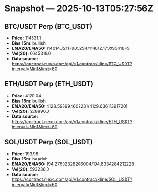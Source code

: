 # Snapshot — 2025-10-13T05:27:56Z

## BTC/USDT Perp (BTC_USDT)
- **Price:** 114631.1
- **Bias 15m:** bullish
- **EMA20/EMA50:** 114614.72117963294/114612.17399541849
- **Vol(20):** 6645318.0
- **Data source:** https://contract.mexc.com/api/v1/contract/kline/BTC_USDT?interval=Min1&limit=60

## ETH/USDT Perp (ETH_USDT)
- **Price:** 4129.04
- **Bias 15m:** bullish
- **EMA20/EMA50:** 4128.598994602231/4129.636113917201
- **Vol(20):** 329690.0
- **Data source:** https://contract.mexc.com/api/v1/contract/kline/ETH_USDT?interval=Min1&limit=60

## SOL/USDT Perp (SOL_USDT)
- **Price:** 193.98
- **Bias 15m:** bearish
- **EMA20/EMA50:** 194.27602328206004/194.8334284212228
- **Vol(20):** 593236.0
- **Data source:** https://contract.mexc.com/api/v1/contract/kline/SOL_USDT?interval=Min1&limit=60

